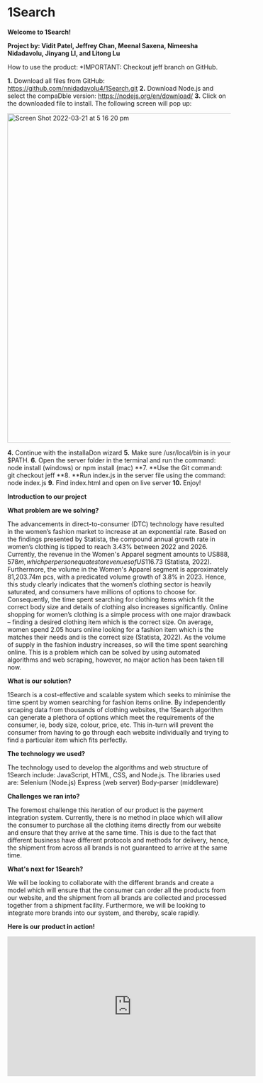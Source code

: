 # 1Search

**Welcome to 1Search!**

**Project by: Vidit Patel, Jeffrey Chan, Meenal Saxena, Nimeesha Nidadavolu, Jinyang LI, and Litong Lu**

How to use the product:  *IMPORTANT: Checkout jeff branch on GitHub.  

**1.** Download all files from GitHub: https://github.com/nnidadavolu4/1Search.git
**2.** Download Node.js and select the compaDble version: https://nodejs.org/en/download/
**3.** Click on the downloaded file to install. The following screen will pop up:

<img width="743" alt="Screen Shot 2022-03-21 at 5 16 20 pm" src="https://user-images.githubusercontent.com/99856161/159215717-323ca9ab-bdbe-4c0c-b249-d2c1a47f37aa.png">

**4.** Continue with the installaDon wizard
**5.** Make sure /usr/local/bin is in your $PATH.
**6.** Open the server folder in the terminal and run the command: node install (windows) or npm install (mac)
**7. **Use the Git command: git checkout jeff 
**8. **Run index.js in the server file using the command: node index.js
**9.** Find index.html and open on live server
**10.** Enjoy!

**Introduction to our project**

**What problem are we solving?**


The advancements in direct-to-consumer (DTC) technology have resulted in the women’s fashion market to increase at an exponential rate. Based on the findings presented by Statista, the compound annual growth rate in women’s clothing is tipped to reach 3.43% between 2022 and 2026. Currently, the revenue in the Women's Apparel segment amounts to US$888,578m, which per person equates to revenues of US$116.73 (Statista, 2022).
Furthermore, the volume in the Women's Apparel segment is approximately 81,203.74m pcs, with a predicated volume growth of 3.8% in 2023.
Hence, this study clearly indicates that the women’s clothing sector is heavily saturated, and consumers have millions of options to choose for. Consequently, the time spent searching for clothing items which fit the correct body size and details of clothing also increases significantly.
Online shopping for women’s clothing is a simple process with one major drawback – finding a desired clothing item which is the correct size. On average, women spend 2.05 hours online looking for a fashion item which is the matches their needs and is the correct size (Statista, 2022). As the volume of supply in the fashion industry increases, so will the time spent searching online.
This is a problem which can be solved by using automated algorithms and web scraping, however, no major action has been taken till now.

**What is our solution?**


1Search is a cost-effective and scalable system which seeks to minimise the time spent by women searching for fashion items online. 
By independently srcaping data from thousands of clothing websites, the 1Search algorithm can generate a plethora of options which meet the requirements of the consumer, ie, body size, colour, price, etc. 
This in-turn will prevent the consumer from having to go through each website individually and trying to find a particular item which fits perfectly.

**The technology we used?**


The technology used to develop the algorithms and web structure of 1Search include: JavaScript, HTML, CSS, and Node.js.
The libraries used are:
Selenium (Node.js)
Express (web server)
Body-parser (middleware)

**Challenges we ran into?**


The foremost challenge this iteration of our product is the payment integration system. Currently, there is no method in place which will allow the consumer to purchase all the clothing items directly from our website and ensure that they arrive at the same time. 
This is due to the fact that different business have different protocols and methods for delivery, hence, the shipment from across all brands is not guaranteed to arrive at the same time.

**What's next for 1Search?**


We will be looking to collaborate with the different brands and create a model which will ensure that the consumer can order all the products from our website, and the shipment from all brands are collected and processed together from a shipment facility.
Furthermore, we will be looking to integrate more brands into our system, and thereby, scale rapidly.

**Here is our product in action!**

<iframe width="560" height="315" src="https://www.youtube.com/embed/N-5nfedmRXs" title="YouTube video player" frameborder="0" allow="accelerometer; autoplay; clipboard-write; encrypted-media; gyroscope; picture-in-picture" allowfullscreen></iframe>


